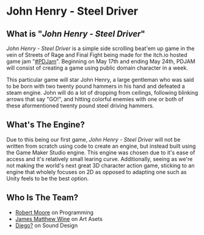 # John Henry - Steel Driver

## What	is "*John Henry - Steel Driver*"

*John Henry - Steel Driver* is a simple side scrolling beat'em up game in the vein of Streets of Rage and Final Fight being made for the itch.io hosted game jam "[#PDJam](itch.io/jam/the-public-domain-jam‎)". Beginning on May 17th and ending May 24th, PDJAM will consist of creating a game using public domain character in a week.

This particular game will star John Henry, a large gentleman who was said to be born with two twenty pound hammers in his hand and defeated a steam engine. John will do a lot of dropping from ceilings, following blinking arrows that say "GO!", and hitting colorful enemies with one or both of these aformentioned twenty pound steel driving hammers.

## What's The Engine?

Due to this being our first game, *John Henry - Steel Driver* will not be written from scratch using code to create an engine, but instead built using the Game Maker Studio engine. This engine was chosen due to it's ease of access and it's relatively small learing curve. Additionally, seeing as we're not making the world's next great 3D character action game, sticking to an engine that wholely focuses on 2D as opposed to adapting one such as Unity feels to be the best option.

## Who Is The Team?
	
* [Robert Moore](https://twitter.com/BloodyBHoney) on Programming
* [James Matthew Wine](http://jameswine.tumblr.com/) on Art Asets
* [Diego?](https://twitter.com/sundomefuture) on Sound Design

